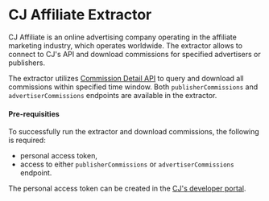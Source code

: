 # CJ Affiliate Extractor

CJ Affiliate is an online advertising company operating in the affiliate marketing industry, which operates worldwide. The extractor allows to connect to CJ's API and download commissions for specified advertisers or publishers.

The extractor utilizes [Commission Detail API](https://developers.cj.com/graphql/reference/Commission%20Detail) to query and download all commissions within specified time window. Both `publisherCommissions` and `advertiserCommissions` endpoints are available in the extractor.

#### Pre-requisities

To successfully run the extractor and download commissions, the following is required:
- personal access token,
- access to either `publisherCommissions` or `advertiserCommissions` endpoint.

The personal access token can be created in the [CJ's developer portal](https://developers.cj.com/account/personal-access-tokens).